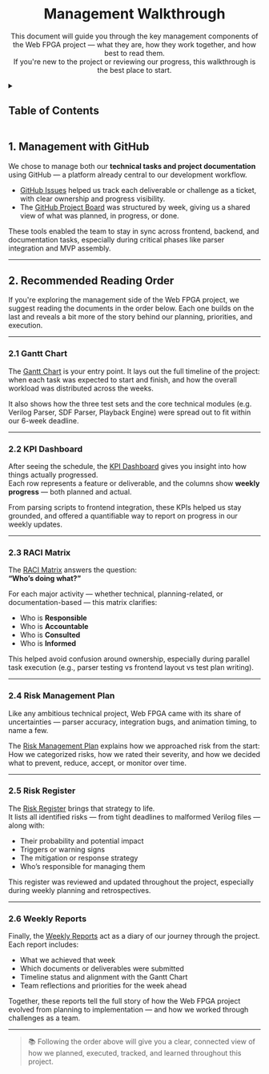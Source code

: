 <h1 align="center"> Management Walkthrough </h1>

<p align="center">
This document will guide you through the key management components of the Web FPGA project — what they are, how they work together, and how best to read them. <br>
If you're new to the project or reviewing our progress, this walkthrough is the best place to start.
</p>

<details>
<summary>

## Table of Contents

</summary>

- [Table of Contents](#table-of-contents)
- [1. Management with GitHub](#1-management-with-github)
- [2. Recommended Reading Order](#2-recommended-reading-order)
  - [2.1 Gantt Chart](#21-gantt-chart)
  - [2.2 KPI Dashboard](#22-kpi-dashboard)
  - [2.3 RACI Matrix](#23-raci-matrix)
  - [2.4 Risk Management Plan](#24-risk-management-plan)
  - [2.5 Risk Register](#25-risk-register)
  - [2.6 Weekly Reports](#26-weekly-reports)

</details>

## 1. Management with GitHub

We chose to manage both our **technical tasks and project documentation** using GitHub — a platform already central to our development workflow.

- [GitHub Issues](https://github.com/algosup/2024-2025-project-4-web-fpga-team-8/issues) helped us track each deliverable or challenge as a ticket, with clear ownership and progress visibility.
- The [GitHub Project Board](https://github.com/orgs/algosup/projects/59) was structured by week, giving us a shared view of what was planned, in progress, or done.

These tools enabled the team to stay in sync across frontend, backend, and documentation tasks, especially during critical phases like parser integration and MVP assembly.

---

## 2. Recommended Reading Order

If you're exploring the management side of the Web FPGA project, we suggest reading the documents in the order below. Each one builds on the last and reveals a bit more of the story behind our planning, priorities, and execution.

---

### 2.1 Gantt Chart

The [Gantt Chart](https://github.com/orgs/algosup/projects/59/views/4) is your entry point. It lays out the full timeline of the project: when each task was expected to start and finish, and how the overall workload was distributed across the weeks.

It also shows how the three test sets and the core technical modules (e.g. Verilog Parser, SDF Parser, Playback Engine) were spread out to fit within our 6-week deadline.

---

### 2.2 KPI Dashboard

After seeing the schedule, the [KPI Dashboard](/documents/management/KPIs.pdf) gives you insight into how things actually progressed.  
Each row represents a feature or deliverable, and the columns show **weekly progress** — both planned and actual.

From parsing scripts to frontend integration, these KPIs helped us stay grounded, and offered a quantifiable way to report on progress in our weekly updates.

---

### 2.3 RACI Matrix

The [RACI Matrix](/documents/management/raciMatrix.pdf) answers the question:  
**“Who’s doing what?”**

For each major activity — whether technical, planning-related, or documentation-based — this matrix clarifies:
- Who is **Responsible**
- Who is **Accountable**
- Who is **Consulted**
- Who is **Informed**

This helped avoid confusion around ownership, especially during parallel task execution (e.g., parser testing vs frontend layout vs test plan writing).

---

### 2.4 Risk Management Plan

Like any ambitious technical project, Web FPGA came with its share of uncertainties — parser accuracy, integration bugs, and animation timing, to name a few.

The [Risk Management Plan](/documents/management/riskManagementPlan.md) explains how we approached risk from the start:  
How we categorized risks, how we rated their severity, and how we decided what to prevent, reduce, accept, or monitor over time.

---

### 2.5 Risk Register

The [Risk Register](/documents/management/riskRegister.pdf) brings that strategy to life.  
It lists all identified risks — from tight deadlines to malformed Verilog files — along with:

- Their probability and potential impact  
- Triggers or warning signs  
- The mitigation or response strategy  
- Who’s responsible for managing them  

This register was reviewed and updated throughout the project, especially during weekly planning and retrospectives.

---

### 2.6 Weekly Reports

Finally, the [Weekly Reports](/documents/management/weekly_reports/) act as a diary of our journey through the project.  
Each report includes:

- What we achieved that week  
- Which documents or deliverables were submitted  
- Timeline status and alignment with the Gantt Chart  
- Team reflections and priorities for the week ahead

Together, these reports tell the full story of how the Web FPGA project evolved from planning to implementation — and how we worked through challenges as a team.

---

> 📚 Following the order above will give you a clear, connected view of how we planned, executed, tracked, and learned throughout this project.